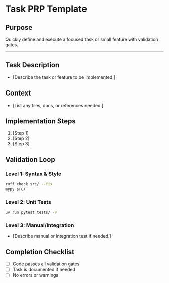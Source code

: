 # Task PRP Template

## Purpose
Quickly define and execute a focused task or small feature with validation gates.

---

## Task Description
- [Describe the task or feature to be implemented.]

## Context
- [List any files, docs, or references needed.]

## Implementation Steps
1. [Step 1]
2. [Step 2]
3. [Step 3]

## Validation Loop

### Level 1: Syntax & Style
```bash
ruff check src/ --fix
mypy src/
```

### Level 2: Unit Tests
```bash
uv run pytest tests/ -v
```

### Level 3: Manual/Integration
- [Describe manual or integration test if needed.]

## Completion Checklist
- [ ] Code passes all validation gates
- [ ] Task is documented if needed
- [ ] No errors or warnings
